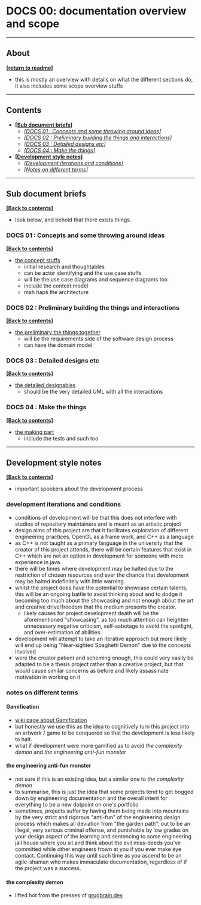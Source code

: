 # DOCS 00: documentation overview and scope

---

## About

[**[return to readme]**](./readme.md)

* this is mostly an overview with details on what the different sections do, it also includes some scope overview stuffs

---

## Contents

* [**[Sub document briefs]**](#sub-document-briefs)
    * [*[DOCS 01 : Concepts and some throwing around ideas]*](#docs-01--concepts-and-some-throwing-around-ideas)
    * [*[DOCS 02 : Preliminary building the things and interactions]*](#docs-02--preliminary-building-the-things-and-interactions)
    * [*[DOCS 03 : Detailed designs etc]*](#docs-03--detailed-designs-etc)
    * [*[DOCS 04 : Make the things]*](#docs-04--make-the-things)
* [**[Development style notes]**](#development-style-notes)
    * [*[Development iterations and conditions]*](#development-iterations-and-conditions)
    * [*[Notes on different terms]*](#notes-on-different-terms)

---

## Sub document briefs

[**[Back to contents]**](#contents)

* look below, and behold that there exists things.

### DOCS 01 : Concepts and some throwing around ideas

[**[Back to contents]**](#contents)

* [the concept stuffs](./concept.md)
    * initial research and thoughtables
    * can be actor identifying and the use case stuffs
    * will be the use case diagrams and sequence diagrams too
    * include the context model
    * mah haps the architecture

### DOCS 02 : Preliminary building the things and interactions

[**[Back to contents]**](#contents)

* [the preliminary the things together](./preliminary.md)
    * will be the requirements side of the software design process
    * can have the domain model

### DOCS 03 : Detailed designs etc

[**[Back to contents]**](#contents)

* [the detailed designables](./detailed.md)
    * should be the very detailed UML with all the interactions

### DOCS 04 : Make the things

[**[Back to contents]**](#contents)

* [the making part](./manufacturing.md)
    * include the tests and such too

---

## Development style notes

[**[Back to contents]**](#contents)

* important spookers about the development process


### development iterations and conditions

* conditions of development will be that this does not interfere with studies of repository maintainers and is meant as an artistic project
* design aims of this project are that it facilitates exploration of different engineering practices, OpenGL as a frame work, and C++ as a language
* as C++ is not taught as a primary language in the university that the creator of this project attends, there will be certain features that exist in C++ which are not an option in development for someone with more experience in java.
* there will be times where development may be halted due to the restriction of chosen resources and ever the chance that development may be halted indefinitely with little warning.
* whilst the project does have the potential to showcase certain talents, this will be an ongoing battle to avoid thinking about and to dodge it becoming too much about the showcasing and not enough about the art and creative drive/freedom that the medium presents the creator.
    * likely causes for project development death will be the aforementioned "showcasing", as too much attention can heighten unnecessary negative criticism, self-sabotage to avoid the spotlight, and over-estimation of abilities.
* development will attempt to take an iterative approach but more likely will end up being "Near-sighted Spaghetti Demon" due to the concepts involved
* were the creator patient and scheming enough, this could very easily be adapted to be a thesis project rather than a creative project, but that would cause similar concerns as before and likely assassinate motivation in working on it

### notes on different terms

#### Gamification

* [wiki page about Gamification](https://en.wikipedia.org/wiki/Gamification)
* but honestly we use this as the idea to cognitively turn this project into an artwork / game to be conquered so that the development is less likely to halt.
* what if development were more gamified as to avoid *the complexity demon* and *the engineering anti-fun monster*

#### the engineering anti-fun monster

* not sure if this is an existing idea, but a similar one to *the complexity demon*
* to summarise, this is just the idea that some projects tend to get bogged down by engineering documentation and the overall intent for everything to be a new dotpoint on one's portfolio
* sometimes, projects suffer by having them being made into mountains by the very strict and rigorous "anti-fun" of the engineering design process which makes all deviation from "the garden path", out to be an illegal, very serious criminal offense, and punishable by low grades on your design aspect of the learning and sentencing to some engineering jail house where you sit and think about the evil miss-deeds you've committed while other engineers frown at you if you ever make eye contact. Continuing this way until such time as you ascend to be an agile-shaman who makes immaculate documentation, regardless of if the project was a success.

#### the complexity demon

* lifted hot from the presses of [grugbrain.dev](https://grugbrain.dev/)


